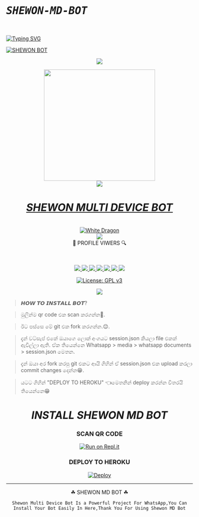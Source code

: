 # <b><tt><i>SHEWON-MD-BOT</i></b></tt>
<br>

[![Typing SVG](https://bit.ly/3aPnjLk)](https://git.io/typing-svg)
<br>

<a href="https://github.com/CyberKing4">![SHEWON BOT](https://img.shields.io/badge/SHEWON%20Bot-OWNER-52b5f7?style=for-the-badge&logo=discord%20alexa&logowhite=white)
<div align="center"> 
<img src= "https://camo.githubusercontent.com/71b837571c48af3aa60a73dbc9d5936aa359d78efbfa8a6743cbbbc16b80ef4d/68747470733a2f2f63646e2e646973636f72646170702e636f6d2f6174746163686d656e74732f3830353930323039333930363630383138362f3830353931333937323533353539303932322f74656e6f722e676966"/>
</p>
<div align="center">
  <a href="https://www.youtube.com/channel/UCRt-7UDMMcfjunuZwZi481Q">
<img src="https://telegra.ph/file/640ec55270602dfad216b.jpg" width="300" height="300">
<div align="center">
<img src= "https://camo.githubusercontent.com/71b837571c48af3aa60a73dbc9d5936aa359d78efbfa8a6743cbbbc16b80ef4d/68747470733a2f2f63646e2e646973636f72646170702e636f6d2f6174746163686d656e74732f3830353930323039333930363630383138362f3830353931333937323533353539303932322f74656e6f722e676966"/>
</p>
 <h1><b><i>SHEWON MULTI DEVICE BOT</i></b></h1>
  
<br>
<img title="White Dragon" src="https://img.shields.io/badge/☛ BUILD BY SHEWON ☚-dqz/JulieMwol?color=black&style=for-the-badge&logo=github"></a>
<br><div algin="center"><img src=
      "https://profile-counter.glitch.me/CyberKing4/count.svg" /><br> 🔎 PROFILE VIWERS 🔍</div>
<p align="center">
<br>
<div align="center">
<a href="https://github.com/CyberKing4">
<img src="https://img.shields.io/static/v1?label=Developer&message=Shewon%20&color=purple&style=plastic">
<a href="http://wa.me//+94784997828"><img src="https://img.shields.io/badge/Owner-WhatsApp-green">
<a href="https://t.me/"><img src="https://img.shields.io/badge/Owner-Telegram-blue">
<a href="https://www.youtube.com/channel/UCRt-7UDMMcfjunuZwZi481Q"><img src="https://img.shields.io/badge/Owner-YouTube-pink">
<a href="https://github.com/CyberKing4/SHEWON-MD-BOT/issues?q=is%3Aopen+is%3Aissue"><img src="https://img.shields.io/github/issues/CyberKing4/SHEWON-MD-BOT.svg">
<a href="https://github.com/CyberKing4/SHEWON-MD-BOT/issues?q=is%3Aissue+is%3Aclosed"><img src="https://img.shields.io/github/issues-closed/CyberKing4/SHEWON-MD-BOT.svg">
<a href="https://github.com/CyberKing2/SHEWON-MD-BOT/edit/main/README.md"><img src="https://badge-size.herokuapp.com/CyberKing4/SHEWON-MD-BOT/main/README.md">	

[![License: GPL v3](https://img.shields.io/badge/License-CCOv1-blue.svg)](https://www.gnu.org/licenses/cco-1.0)
  
<img src="https://github-readme-stats.vercel.app/api?username=CyberKing4&theme=blue-green"> 

<div align="left">


> 𝙃𝙊𝙒 𝙏𝙊 𝙄𝙉𝙎𝙏𝘼𝙇𝙇 𝘽𝙊𝙏?

> මුලින්ම qr code එක scan කරගන්න🥲.

> ඊට පස්සෙ මේ git එක fork කරගන්න.😌. 

> දැන් වට්සැප් එකේ ඔයාගෙ ලොක් අංගයට session.json කියලා file එකක් ඇවිල්ලා ඇති. ඒක තියෙන්නෙ Whatsapp > media > whatsapp documents > session.json  මෙතන.

> දැන් ඔයා අර fork කරපු git එකට ආයි ගිහින් ඒ session.json එක upload කරලා commit changes දෙන්න😁.

> යටට ගිහින් "DEPLOY TO HEROKU" 👈මෙතනින් deploy කරන්න විතරයි තියෙන්නෙ😁

<div align="center">

<h1><b><i>INSTALL SHEWON MD BOT</i></b></h1>
  
### SCAN QR CODE
[![Run on Repl.it](https://repl.it/badge/github/quiec/whatsasena)]()

### <b>DEPLOY TO HEROKU</b>
[![Deploy](https://www.herokucdn.com/deploy/button.svg)]()
</div>

<div align="center">


----
☘ SHEWON MD BOT ☘

`
Shewon Multi Device Bot Is a Powerful Project For WhatsApp,You Can Install Your Bot Easily In Here,Thank You For Using Shewon MD Bot
`  
<br>
